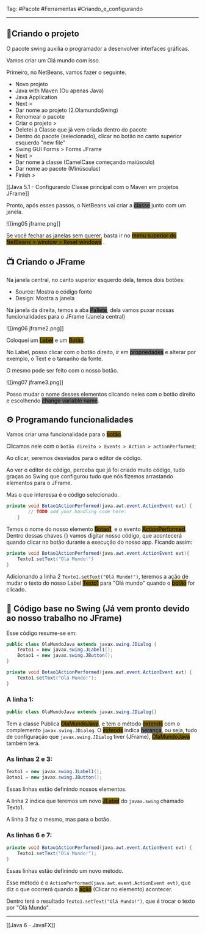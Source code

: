 Tag: #Pacote #Ferramentas #Criando_e_configurando 

---
## 📝Criando o projeto

O pacote swing auxilia o programador a desenvolver interfaces gráficas.

Vamos criar um Olá mundo com isso.

Primeiro, no NetBeans, vamos fazer o seguinte.

- Novo projeto
- Java with Maven (Ou apenas Java)
- Java Application
- Next >
- Dar nome ao projeto (2.OlamundoSwing)
- Renomear o pacote
- Criar o projeto >
- Deletei a Classe que já vem criada dentro do pacote
- Dentro do pacote (selecionado), clicar no botão no canto superior esquerdo "new file"
- Swing GUI Forms > Forms JFrame
- Next >
- Dar nome à classe (CamelCase começando maiúsculo)
- Dar nome ao pacote (Minúsculas)
- Finish >

[[Java 5.1 - Configurando Classe principal com o Maven em projetos JFrame]]

Pronto, após esses passos, o NetBeans vai criar a <mark style="background: #727272;">classe</mark> junto com um janela.

![[img05 jframe.png]]

Se você fechar as janelas sem querer, basta ir no <mark style="background: #7A6300;">menu superior do NetBeans > window > Reset windows</mark> .

## 📺 Criando o JFrame

Na janela central, no canto superior esquerdo dela, temos dois botões:

- Source: Mostra o código fonte
- Design: Mostra a janela

Na janela da direita, temos a aba <mark style="background: #727272;">Pallete</mark>, dela vamos puxar nossas funcionalidades para o JFrame (Janela central)

![[img06 jframe2.png]]

Coloquei um <mark style="background: #7A6300;">Label</mark> e um <mark style="background: #7A6300;">Botão</mark>.

No Label, posso clicar com o botão direito, ir em <mark style="background: #727272;">propriedades</mark> e alterar por exemplo, o Text e o tamanho da fonte.

O mesmo pode ser feito com o nosso botão.

![[img07 jframe3.png]]

Posso mudar o nome desses elementos clicando neles com o botão direito e escolhendo <mark style="background: #727272;">change variable name</mark>.

## ⚙ Programando funcionalidades

Vamos criar uma funcionalidade para o <mark style="background: #7A6300;">botão</mark>.

Clicamos nele com o `botão direito > Events > Action > actionPerformed`;

Ao clicar, seremos desviados para o editor de código.

Ao ver o editor de código, perceba que já foi criado muito código, tudo graças ao Swing que configurou tudo que nós fizemos arrastando elementos para o JFrame.

Mas o que interessa é o código selecionado.

```java
private void Botao1ActionPerformed(java.awt.event.ActionEvent evt) {                           
        // TODO add your handling code here:
    }        
```

Temos o nome do nosso elemento <mark style="background: #7A6300;">Botao1</mark>, e o evento <mark style="background: #7A6300;">ActionPerformed</mark>. Dentro dessas chaves {} vamos digitar nosso código, que acontecerá quando clicar no botão durante a execução do nosso app. Ficando assim:

```java
private void Botao1ActionPerformed(java.awt.event.ActionEvent evt){
	Texto1.setText("Olá Mundo!")
}
```

Adicionando a linha 2 `Texto1.setText("Olá Mundo!")`, teremos a ação de mudar o texto do nosso Label <mark style="background: #7A6300;">Texto1</mark> para "Olá mundo" quando o <mark style="background: #7A6300;">botão</mark> for clicado.

## 🔨 Código base no Swing (Já vem pronto devido ao nosso trabalho no JFrame)

Esse código resume-se em:

```java
public class OlaMundoJava extends javax.swing.JDialog {
	Texto1 = new javax.swing.JLabel1();
	Botao1 = new javax.swing.JButton();
} 

private void Botao1ActionPerformed(java.awt.event.ActionEvent evt) {               
    Texto1.setText("Olá Mundo!");
}                                      
```

### A linha 1:

```java
public class OlaMundoJava extends javax.swing.JDialog{}
```

Tem a classe Pública <mark style="background: #7A6300;">OlaMundoJava</mark>, e tem o método <mark style="background: #7A6300;">extends</mark> com o complemento `javax.swing.JDialog`. O <mark style="background: #7A6300;">extends</mark> indica <mark style="background: #727272;">herança</mark>, ou seja, tudo de configuração que `javax.swing.JDialog` tiver (JFrame), <mark style="background: #7A6300;">OlaMundoJava</mark> também terá.

### As linhas 2 e 3:

```java
Texto1 = new javax.swing.JLabel1();
Botao1 = new javax.swing.JButton();
```

Essas linhas estão definindo nossos elementos.

A linha 2 indica que teremos um novo <mark style="background: #7A6300;">JLabel</mark> do `javax.swing` chamado Texto1.

A linha 3 faz o mesmo, mas para o botão.

### As linhas 6 e 7:

```java
private void Botao1ActionPerformed(java.awt.event.ActionEvent evt) {               
    Texto1.setText("Olá Mundo!");
}              
```

Essas linhas estão definindo um novo método.

Esse método é o `ActionPerformed(java.awt.event.ActionEvent evt)`, que diz o que ocorrerá quando a <mark style="background: #7A6300;">ação</mark> (Clicar no elemento) acontecer.

Dentro terá o resultado `Texto1.setText("Olá Mundo!")`, que é trocar o texto por "Olá Mundo".

---
[[Java 6 - JavaFX]]